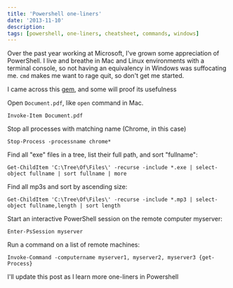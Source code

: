 ```yaml
---
title: 'Powershell one-liners'
date: '2013-11-10'
description:
tags: [powershell, one-liners, cheatsheet, commands, windows]
---
```


Over the past year working at Microsoft, I've grown some appreciation of PowerShell. I live and
breathe in Mac and Linux environments with a terminal console, so not having an equivalency in
Windows was suffocating me. `cmd` makes me want to rage quit, so don't get me started.

I came across this [gem][source], and some will proof its usefulness 

Open `Document.pdf`, like `open` command in Mac.

    Invoke-Item Document.pdf

Stop all processes with matching name (Chrome, in this case)

    Stop-Process -processname chrome*

Find all "exe" files in a tree, list their full path, and sort "fullname":
    
    Get-ChildItem 'C:\Tree\Of\Files\' -recurse -include *.exe | select-object fullname | sort fullname | more

Find all mp3s and sort by ascending size:

    Get-ChildItem 'C:\Tree\Of\Files\' -recurse -include *.mp3 | select-object fullname,length | sort length

Start an interactive PowerShell session on the remote computer myserver:

    Enter-PsSession myserver

Run a command on a list of remote machines:

    Invoke-Command -computername myserver1, myserver2, myserver3 {get-Process}

I'll update this post as I learn more one-liners in Powershell

[source]: http://www.bashedupbits.com/2013/11/powershell-one-liners.html
